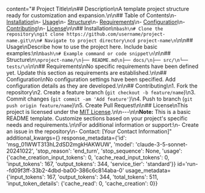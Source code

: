 content="# Project Title\n\n## Description\nA template project structure ready for customization and expansion.\n\n## Table of Contents\n- [Installation](#installation)\n- [Usage](#usage)\n- [Structure](#structure)\n- [Requirements](#requirements)\n- [Configuration](#configuration)\n- [Contributing](#contributing)\n- [License](#license)\n\n## Installation\n```bash\n# Clone the repository\ngit clone https://github.com/username/project-name.git\n\n# Navigate to project directory\ncd project-name\n```\n\n## Usage\nDescribe how to use the project here. Include basic examples:\n\n```bash\n# Example command or code snippet\n```\n\n## Structure\n```\nproject-name/\n├── README.md\n├── docs/\n├── src/\n└── tests/\n```\n\n## Requirements\nNo specific requirements have been defined yet. Update this section as requirements are established.\n\n## Configuration\nNo configuration settings have been specified. Add configuration details as they are developed.\n\n## Contributing\n1. Fork the repository\n2. Create a feature branch (`git checkout -b feature/name`)\n3. Commit changes (`git commit -am 'Add feature'`)\n4. Push to branch (`git push origin feature/name`)\n5. Create Pull Request\n\n## License\nThis project is licensed under the [MIT License](LICENSE).\n\n---\n\n**Note:** This is a basic README template. Customize sections based on your project's specific needs and requirements.\n\nFor additional information or support:\n- Create an issue in the repository\n- Contact: [Your Contact Information]" additional_kwargs={} response_metadata={'id': 'msg_01WWT313hL2dSD2mgkHAKWUW', 'model': 'claude-3-5-sonnet-20241022', 'stop_reason': 'end_turn', 'stop_sequence': None, 'usage': {'cache_creation_input_tokens': 0, 'cache_read_input_tokens': 0, 'input_tokens': 167, 'output_tokens': 344, 'service_tier': 'standard'}} id='run--fd09f3ff-33b2-4dbd-ba00-386c6c814aba-0' usage_metadata={'input_tokens': 167, 'output_tokens': 344, 'total_tokens': 511, 'input_token_details': {'cache_read': 0, 'cache_creation': 0}}